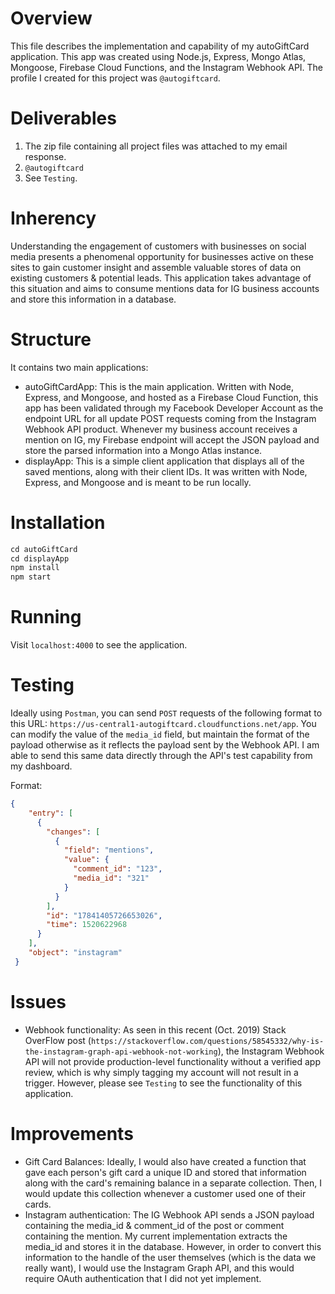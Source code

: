 # Overview
This file describes the implementation and capability of my autoGiftCard application. This app was created using Node.js, Express, Mongo Atlas, Mongoose, Firebase Cloud Functions, and the Instagram Webhook API. The profile I created for this project was `@autogiftcard`.

# Deliverables
1. The zip file containing all project files was attached to my email response.
2. `@autogiftcard`
3. See `Testing`. 

# Inherency
Understanding the engagement of customers with businesses on social media presents a phenomenal opportunity for businesses active on these sites to gain customer insight and assemble valuable stores of data on existing customers & potential leads. This application takes advantage of this situation and aims to consume mentions data for IG business accounts and store this information in a database. 

# Structure 
It contains two main applications:
- autoGiftCardApp: This is the main application. Written with Node, Express, and Mongoose, and hosted as a Firebase Cloud Function, this app has been validated through my Facebook Developer Account as the endpoint URL for all update POST requests coming from the Instagram Webhook API product. Whenever my business account receives a mention on IG, my Firebase endpoint will accept the JSON payload and store the parsed information into a Mongo Atlas instance. 
- displayApp: This is a simple client application that displays all of the saved mentions, along with their client IDs. It was written with Node, Express, and Mongoose and is meant to be run locally.

# Installation
```Javascript
cd autoGiftCard
cd displayApp
npm install
npm start
```

# Running
Visit `localhost:4000` to see the application. 

# Testing
Ideally using `Postman`, you can send `POST` requests of the following format to this URL: `https://us-central1-autogiftcard.cloudfunctions.net/app`. You can modify the value of the `media_id` field, but maintain the format of the payload otherwise as it reflects the payload sent by the Webhook API. I am able to send this same data directly through the API's test capability from my dashboard.

Format:
```JSON
{
    "entry": [
      {
        "changes": [
          {
            "field": "mentions",
            "value": {
              "comment_id": "123",
              "media_id": "321"
            }
          }
        ],
        "id": "17841405726653026",
        "time": 1520622968
      }
    ],
    "object": "instagram"
 }
```

# Issues
- Webhook functionality: As seen in this recent (Oct. 2019) Stack OverFlow post (`https://stackoverflow.com/questions/58545332/why-is-the-instagram-graph-api-webhook-not-working`), the Instagram Webhook API will not provide production-level functionality without a verified app review, which is why simply tagging my account will not result in a trigger. However, please see `Testing` to see the functionality of this application.

# Improvements
- Gift Card Balances: Ideally, I would also have created a function that gave each person's gift card a unique ID and stored that information along with the card's remaining balance in a separate collection. Then, I would update this collection whenever a customer used one of their cards.
- Instagram authentication: The IG Webhook API sends a JSON payload containing the media_id & comment_id of the post or comment containing the mention. My current implementation extracts the media_id and stores it in the database. However, in order to convert this information to the handle of the user themselves (which is the data we really want), I would use the Instagram Graph API, and this would require OAuth authentication that I did not yet implement.